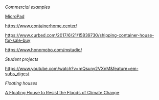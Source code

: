 
*Commercial examples*

[MicroPad](https://www.panoramic.com/cityspaces-location/cityspaces-micropad/)

https://www.containerhome.center/

https://www.curbed.com/2017/6/21/15839730/shipping-container-house-for-sale-buy

https://www.honomobo.com/mstudio/

*Student projects*

https://www.youtube.com/watch?v=mQsuny2VXnM&feature=em-subs_digest

*Floating houses*

[A Floating House to Resist the Floods of Climate Change](https://www.newyorker.com/tech/elements/a-floating-house-to-resist-the-floods-of-climate-change)
